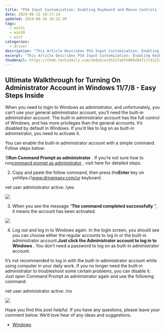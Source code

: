 ```yaml
---
title: "PS4 Input Customization: Enabling Keyboard and Mouse Controls for Gaming"
date: 2024-08-15 19:17:14
updated: 2024-08-16 10:22:39
tags:
  - win11
  - win10
  - win7
categories:
  - driver
description: "This Article Describes PS4 Input Customization: Enabling Keyboard and Mouse Controls for Gaming"
excerpt: "This Article Describes PS4 Input Customization: Enabling Keyboard and Mouse Controls for Gaming"
thumbnail: https://thmb.techidaily.com/a50a3cec0521fa6fb800284717c9122c07291a0277fd1f77229ad231586b5b14.jpg
---
```


## Ultimate Walkthrough for Turning On Administrator Account in Windows 11/7/8 - Easy Steps Inside

When you need to login to Windows as administrator, and unfortunately, you can’t use your general administrator account, you’ll need the built-in administrator account. The built-in administrator account has the full control of Windows, and has more privileges than the general accounts. It’s disabled by default in Windows. If you’d like to log on as built-in administrator, you need to activate it.

 You can enable the built-in administrator account with a simple command. Follow steps below:

 1)**Run Command Prompt as administrator** . If you’re not sure how to run[command prompt as administrator](https://tools.techidaily.com/drivereasy/download/) , visit here for detailed steps.

 2) Copy and paste the follow command, then press the**Enter** key on yohttps://www.drivereasy.com/ur keyboard.

net user administrator active: /yes

![](https://images.drivereasy.com/wp-content/uploads/2018/01/img_5a65cb20d878a.png)

 3) When you see the message “**The command completed successfully** “, it means the account has been activated.

![](https://images.drivereasy.com/wp-content/uploads/2018/01/img_5a65cae1e7f8b.png)

 4) Log out and log in to Windows again. In the login screen, you should see you can choose either the regular accounts to log in or the built-in administrator account.**Just click the Administrator account to log in to Windows** . You don’t need a password to log on as built-in administrator account.

  It’s not recommended to log in with the built-in administrator account while using computer in your daily work. If you no longer need the built-in administrator to troubleshoot some certain problems, you can disable it. Just open Command Prompt as administrator again and use the following command:

net user administrator active: /no

![](https://images.drivereasy.com/wp-content/uploads/2018/01/img_5a65cbc58a85e.png)

  Hope you find this post helpful. If you have any questions, please leave your comment below. We’d love hear of any ideas and suggestions.

* [Windows](https://tools.techidaily.com/drivereasy/download/)

<ins class="adsbygoogle"
     style="display:block"
     data-ad-format="autorelaxed"
     data-ad-client="ca-pub-7571918770474297"
     data-ad-slot="1223367746"></ins>



<ins class="adsbygoogle"
     style="display:block"
     data-ad-client="ca-pub-7571918770474297"
     data-ad-slot="8358498916"
     data-ad-format="auto"
     data-full-width-responsive="true"></ins>
